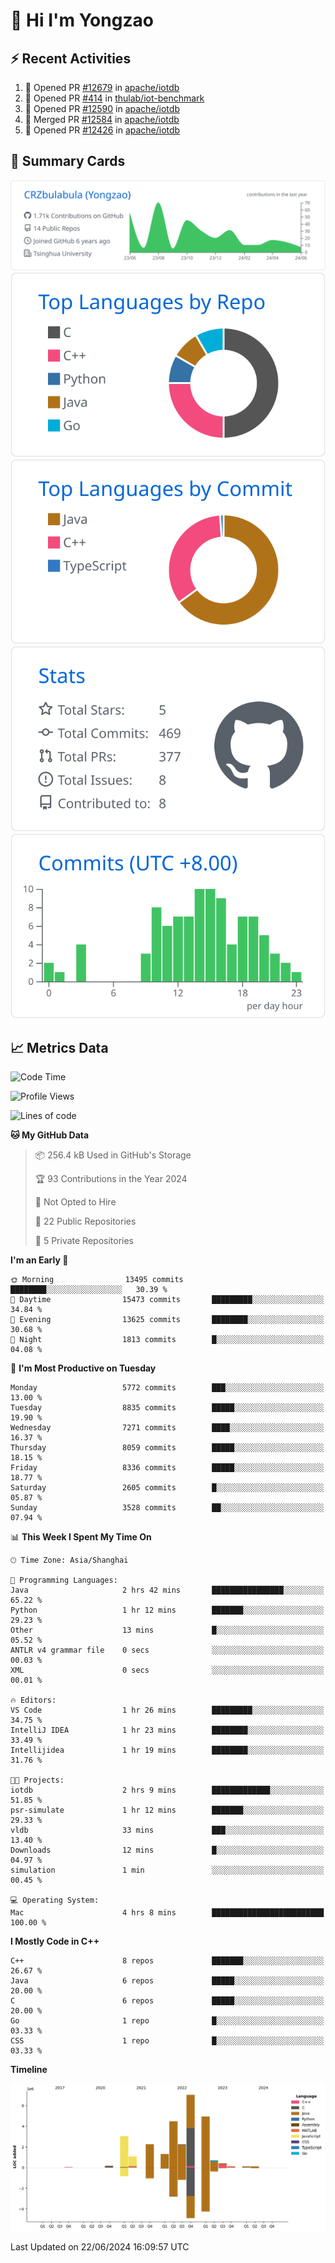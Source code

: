 # 👋 Hi I'm Yongzao

## ⚡ Recent Activities
<!--START_SECTION:activity-->
1. 💪 Opened PR [#12679](https://github.com/apache/iotdb/pull/12679) in [apache/iotdb](https://github.com/apache/iotdb)
2. 💪 Opened PR [#414](https://github.com/thulab/iot-benchmark/pull/414) in [thulab/iot-benchmark](https://github.com/thulab/iot-benchmark)
3. 💪 Opened PR [#12590](https://github.com/apache/iotdb/pull/12590) in [apache/iotdb](https://github.com/apache/iotdb)
4. 🎉 Merged PR [#12584](https://github.com/apache/iotdb/pull/12584) in [apache/iotdb](https://github.com/apache/iotdb)
5. 💪 Opened PR [#12426](https://github.com/apache/iotdb/pull/12426) in [apache/iotdb](https://github.com/apache/iotdb)
<!--END_SECTION:activity-->

## 🎑 Summary Cards

[![](https://raw.githubusercontent.com/CRZbulabula/CRZbulabula/main/profile-summary-card-output/github/0-profile-details.svg)](https://github.com/vn7n24fzkq/github-profile-summary-cards)
[![](https://raw.githubusercontent.com/CRZbulabula/CRZbulabula/main/profile-summary-card-output/github/1-repos-per-language.svg)](https://github.com/vn7n24fzkq/github-profile-summary-cards) [![](https://raw.githubusercontent.com/CRZbulabula/CRZbulabula/main/profile-summary-card-output/github/2-most-commit-language.svg)](https://github.com/vn7n24fzkq/github-profile-summary-cards)
[![](https://raw.githubusercontent.com/CRZbulabula/CRZbulabula/main/profile-summary-card-output/github/3-stats.svg)](https://github.com/vn7n24fzkq/github-profile-summary-cards) [![](https://raw.githubusercontent.com/CRZbulabula/CRZbulabula/main/profile-summary-card-output/github/4-productive-time.svg)](https://github.com/vn7n24fzkq/github-profile-summary-cards)

## 📈 Metrics Data

<!--START_SECTION:waka-->
![Code Time](http://img.shields.io/badge/Code%20Time-659%20hrs%2042%20mins-blue)

![Profile Views](http://img.shields.io/badge/Profile%20Views-0-blue)

![Lines of code](https://img.shields.io/badge/From%20Hello%20World%20I%27ve%20Written-27.8%20million%20lines%20of%20code-blue)

**🐱 My GitHub Data** 

> 📦 256.4 kB Used in GitHub's Storage 
 > 
> 🏆 93 Contributions in the Year 2024
 > 
> 🚫 Not Opted to Hire
 > 
> 📜 22 Public Repositories 
 > 
> 🔑 5 Private Repositories 
 > 
**I'm an Early 🐤** 

```text
🌞 Morning                13495 commits       ████████░░░░░░░░░░░░░░░░░   30.39 % 
🌆 Daytime                15473 commits       █████████░░░░░░░░░░░░░░░░   34.84 % 
🌃 Evening                13625 commits       ████████░░░░░░░░░░░░░░░░░   30.68 % 
🌙 Night                  1813 commits        █░░░░░░░░░░░░░░░░░░░░░░░░   04.08 % 
```
📅 **I'm Most Productive on Tuesday** 

```text
Monday                   5772 commits        ███░░░░░░░░░░░░░░░░░░░░░░   13.00 % 
Tuesday                  8835 commits        █████░░░░░░░░░░░░░░░░░░░░   19.90 % 
Wednesday                7271 commits        ████░░░░░░░░░░░░░░░░░░░░░   16.37 % 
Thursday                 8059 commits        █████░░░░░░░░░░░░░░░░░░░░   18.15 % 
Friday                   8336 commits        █████░░░░░░░░░░░░░░░░░░░░   18.77 % 
Saturday                 2605 commits        █░░░░░░░░░░░░░░░░░░░░░░░░   05.87 % 
Sunday                   3528 commits        ██░░░░░░░░░░░░░░░░░░░░░░░   07.94 % 
```


📊 **This Week I Spent My Time On** 

```text
🕑︎ Time Zone: Asia/Shanghai

💬 Programming Languages: 
Java                     2 hrs 42 mins       ████████████████░░░░░░░░░   65.22 % 
Python                   1 hr 12 mins        ███████░░░░░░░░░░░░░░░░░░   29.23 % 
Other                    13 mins             █░░░░░░░░░░░░░░░░░░░░░░░░   05.52 % 
ANTLR v4 grammar file    0 secs              ░░░░░░░░░░░░░░░░░░░░░░░░░   00.03 % 
XML                      0 secs              ░░░░░░░░░░░░░░░░░░░░░░░░░   00.01 % 

🔥 Editors: 
VS Code                  1 hr 26 mins        █████████░░░░░░░░░░░░░░░░   34.75 % 
IntelliJ IDEA            1 hr 23 mins        ████████░░░░░░░░░░░░░░░░░   33.49 % 
Intellijidea             1 hr 19 mins        ████████░░░░░░░░░░░░░░░░░   31.76 % 

🐱‍💻 Projects: 
iotdb                    2 hrs 9 mins        █████████████░░░░░░░░░░░░   51.85 % 
psr-simulate             1 hr 12 mins        ███████░░░░░░░░░░░░░░░░░░   29.33 % 
vldb                     33 mins             ███░░░░░░░░░░░░░░░░░░░░░░   13.40 % 
Downloads                12 mins             █░░░░░░░░░░░░░░░░░░░░░░░░   04.97 % 
simulation               1 min               ░░░░░░░░░░░░░░░░░░░░░░░░░   00.45 % 

💻 Operating System: 
Mac                      4 hrs 8 mins        █████████████████████████   100.00 % 
```

**I Mostly Code in C++** 

```text
C++                      8 repos             ███████░░░░░░░░░░░░░░░░░░   26.67 % 
Java                     6 repos             █████░░░░░░░░░░░░░░░░░░░░   20.00 % 
C                        6 repos             █████░░░░░░░░░░░░░░░░░░░░   20.00 % 
Go                       1 repo              █░░░░░░░░░░░░░░░░░░░░░░░░   03.33 % 
CSS                      1 repo              █░░░░░░░░░░░░░░░░░░░░░░░░   03.33 % 
```



**Timeline**

![Lines of Code chart](https://raw.githubusercontent.com/CRZbulabula/CRZbulabula/main/assets/bar_graph.png)


 Last Updated on 22/06/2024 16:09:57 UTC
<!--END_SECTION:waka-->

